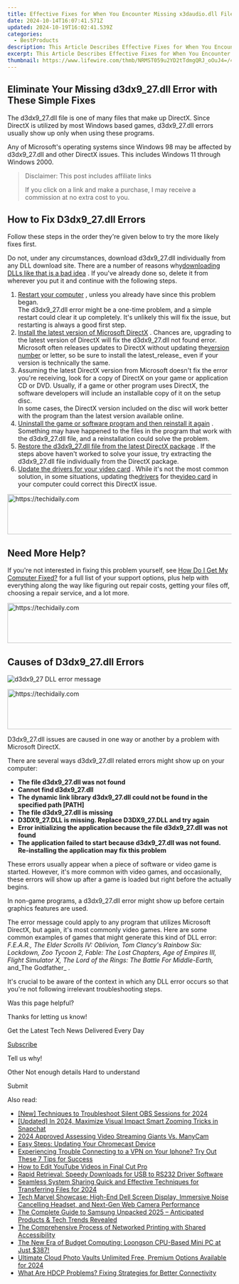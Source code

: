 ```yaml
---
title: Effective Fixes for When You Encounter Missing x3daudio.dll Files
date: 2024-10-14T16:07:41.571Z
updated: 2024-10-19T16:02:41.539Z
categories:
  - BestProducts
description: This Article Describes Effective Fixes for When You Encounter Missing x3daudio.dll Files
excerpt: This Article Describes Effective Fixes for When You Encounter Missing x3daudio.dll Files
thumbnail: https://www.lifewire.com/thmb/NRMST059u2YD2tTdmgQRJ_oOuJ4=/400x300/filters:no_upscale():max_bytes(150000):strip_icc():format(webp)/x3daudio-dll-error-message-cfd5ae9baeef469087d3776eadfe7f46.png
---
```


## Eliminate Your Missing d3dx9_27.dll Error with These Simple Fixes
 The d3dx9\_27.dll file is one of many files that make up DirectX. Since DirectX is utilized by most Windows based games, d3dx9\_27.dll errors usually show up only when using these programs.

 Any of Microsoft's operating systems since Windows 98 may be affected by d3dx9\_27.dll and other DirectX issues. This includes Windows 11 through Windows 2000.

>  Disclaimer: This post includes affiliate links
>
>  If you click on a link and make a purchase, I may receive a commission at no extra cost to you.
>

## How to Fix D3dx9\_27.dll Errors

 Follow these steps in the order they're given below to try the more likely fixes first.

 Do not, under any circumstances, download d3dx9\_27.dll individually from any DLL download site. There are a number of reasons why[downloading DLLs like that is a bad idea](https://www.lifewire.com/important-reasons-not-to-download-dll-files-2624455) . If you've already done so, delete it from wherever you put it and continue with the following steps.

1. [Restart your computer](https://www.lifewire.com/how-to-reboot-a-computer-2624568) , unless you already have since this problem began.  
 The d3dx9\_27.dll error might be a one-time problem, and a simple restart could clear it up completely. It's unlikely this will fix the issue, but restarting is always a good first step.
2. [Install the latest version of Microsoft DirectX](https://www.lifewire.com/how-to-download-install-directx-2624489) . Chances are, upgrading to the latest version of DirectX will fix the d3dx9\_27.dll not found error.  
 Microsoft often releases updates to DirectX without updating the[version number](https://www.lifewire.com/version-number-2626043) or letter, so be sure to install the latest_release_ even if your version is technically the same.
3. Assuming the latest DirectX version from Microsoft doesn't fix the error you're receiving, look for a copy of DirectX on your game or application CD or DVD. Usually, if a game or other program uses DirectX, the software developers will include an installable copy of it on the setup disc.  
 In some cases, the DirectX version included on the disc will work better with the program than the latest version available online.
4. [Uninstall the game or software program and then reinstall it again](https://www.lifewire.com/what-is-the-proper-way-to-reinstall-a-software-program-2624478) . Something may have happened to the files in the program that work with the d3dx9\_27.dll file, and a reinstallation could solve the problem.
5. [Restore the d3dx9_27.dll file from the latest DirectX package](https://www.lifewire.com/how-to-restore-a-missing-directx-dll-file-2624516) . If the steps above haven't worked to solve your issue, try extracting the d3dx9\_27.dll file individually from the DirectX package.
6. [Update the drivers for your video card](https://www.lifewire.com/how-to-update-drivers-in-windows-2619214) . While it's not the most common solution, in some situations, updating the[drivers](https://www.lifewire.com/what-is-a-device-driver-2625796) for the[video card](https://www.lifewire.com/what-is-a-video-card-2618161) in your computer could correct this DirectX issue.

<!-- affiliate ads begin -->
<a href="https://appsumo.8odi.net/c/5597632/2044583/7443" target="_top" id="2044583">
  <img src="//a.impactradius-go.com/display-ad/7443-2044583" border="0" alt="https://techidaily.com" width="728" height="90"/>
</a>
<img height="0" width="0" src="https://appsumo.8odi.net/i/5597632/2044583/7443" style="position:absolute;visibility:hidden;" border="0" />
<!-- affiliate ads end -->

## Need More Help?

 If you're not interested in fixing this problem yourself, see [How Do I Get My Computer Fixed?](https://www.lifewire.com/how-do-i-get-my-computer-fixed-2625167) for a full list of your support options, plus help with everything along the way like figuring out repair costs, getting your files off, choosing a repair service, and a lot more.

<!-- affiliate ads begin -->
<a href="https://ephamedtechinc.pxf.io/c/5597632/2137212/26400" target="_top" id="2137212">
  <img src="//a.impactradius-go.com/display-ad/26400-2137212" border="0" alt="https://techidaily.com" width="728" height="90"/>
</a>
<img height="0" width="0" src="https://ephamedtechinc.pxf.io/i/5597632/2137212/26400" style="position:absolute;visibility:hidden;" border="0" />
<!-- affiliate ads end -->

## Causes of D3dx9\_27.dll Errors

![d3dx9_27 DLL error message](https://www.lifewire.com/thmb/hYEvQWNJkz2u3e_fzd5kJf8ULvA=/1500x0/filters:no_upscale():max_bytes(150000):strip_icc():format(webp)/d3dx9_27-dll-error-message-59a02e0c03f4020011041a16.png)

<!-- affiliate ads begin -->
<a href="https://arkmc.pxf.io/c/5597632/352557/5172" target="_top" id="352557">
  <img src="//a.impactradius-go.com/display-ad/5172-352557" border="0" alt="https://techidaily.com" width="720" height="90"/>
</a>
<img height="0" width="0" src="https://arkmc.pxf.io/i/5597632/352557/5172" style="position:absolute;visibility:hidden;" border="0" />
<!-- affiliate ads end -->

 D3dx9\_27.dll issues are caused in one way or another by a problem with Microsoft DirectX.

 There are several ways d3dx9\_27.dll related errors might show up on your computer:

* **The file d3dx9\_27.dll was not found**
* **Cannot find d3dx9\_27.dll**
* **The dynamic link library d3dx9\_27.dll could not be found in the specified path \[PATH\]**
* **The file d3dx9\_27.dll is missing**
* **D3DX9\_27.DLL is missing. Replace D3DX9\_27.DLL and try again**
* **Error initializing the application because the file d3dx9\_27.dll was not found**
* **The application failed to start because d3dx9\_27.dll was not found. Re-installing the application may fix this problem**

 These errors usually appear when a piece of software or video game is started. However, it's more common with video games, and occasionally, these errors will show up after a game is loaded but right before the actually begins.

 In non-game programs, a d3dx9\_27.dll error might show up before certain graphics features are used.

 The error message could apply to any program that utilizes Microsoft DirectX, but again, it's most commonly video games. Here are some common examples of games that might generate this kind of DLL error: _F.E.A.R., The Elder Scrolls IV: Oblivion, Tom Clancy's Rainbow Six: Lockdown, Zoo Tycoon 2, Fable: The Lost Chapters, Age of Empires III, Flight Simulator X, The Lord of the Rings: The Battle For Middle-Earth,_ and_The Godfather_ .

 It's crucial to be aware of the context in which any DLL error occurs so that you're not following irrelevant troubleshooting steps.

Was this page helpful?

Thanks for letting us know!

 Get the Latest Tech News Delivered Every Day

[Subscribe](https://www.lifewire.com/#)

Tell us why!

 Other  Not enough details  Hard to understand

 Submit

<ins class="adsbygoogle"
     style="display:block"
     data-ad-format="autorelaxed"
     data-ad-client="ca-pub-7571918770474297"
     data-ad-slot="1223367746"></ins>

<ins class="adsbygoogle"
     style="display:block"
     data-ad-client="ca-pub-7571918770474297"
     data-ad-slot="8358498916"
     data-ad-format="auto"
     data-full-width-responsive="true"></ins>

<span class="atpl-alsoreadstyle">Also read:</span>
<div><ul>
<li><a href="https://screen-recording.techidaily.com/new-techniques-to-troubleshoot-silent-obs-sessions-for-2024/"><u>[New] Techniques to Troubleshoot Silent OBS Sessions for 2024</u></a></li>
<li><a href="https://fox-http.techidaily.com/updated-in-2024-maximize-visual-impact-smart-zooming-tricks-in-snapchat/"><u>[Updated] In 2024, Maximize Visual Impact Smart Zooming Tricks in Snapchat</u></a></li>
<li><a href="https://desktop-recording.techidaily.com/2024-approved-assessing-video-streaming-giants-vs-manycam/"><u>2024 Approved Assessing Video Streaming Giants Vs. ManyCam</u></a></li>
<li><a href="https://technical-tips.techidaily.com/easy-steps-updating-your-chromecast-device/"><u>Easy Steps: Updating Your Chromecast Device</u></a></li>
<li><a href="https://fox-that.techidaily.com/experiencing-trouble-connecting-to-a-vpn-on-your-iphone-try-out-these-7-tips-for-success/"><u>Experiencing Trouble Connecting to a VPN on Your Iphone? Try Out These 7 Tips for Success</u></a></li>
<li><a href="https://youtube-video-recordings.techidaily.com/how-to-edit-youtube-videos-in-final-cut-pro/"><u>How to Edit YouTube Videos in Final Cut Pro</u></a></li>
<li><a href="https://hardware-help.techidaily.com/rapid-retrieval-speedy-downloads-for-usb-to-rs232-driver-software/"><u>Rapid Retrieval: Speedy Downloads for USB to RS232 Driver Software</u></a></li>
<li><a href="https://fox-helps.techidaily.com/seamless-system-sharing-quick-and-effective-techniques-for-transferring-files-for-2024/"><u>Seamless System Sharing Quick and Effective Techniques for Transferring Files for 2024</u></a></li>
<li><a href="https://buynow-info.techidaily.com/tech-marvel-showcase-high-end-dell-screen-display-immersive-noise-cancelling-headset-and-next-gen-web-camera-performance/"><u>Tech Marvel Showcase: High-End Dell Screen Display, Immersive Noise Cancelling Headset, and Next-Gen Web Camera Performance</u></a></li>
<li><a href="https://technical-tips.techidaily.com/the-complete-guide-to-samsung-unpacked-2025-anticipated-products-and-tech-trends-revealed/"><u>The Complete Guide to Samsung Unpacked 2025 – Anticipated Products & Tech Trends Revealed</u></a></li>
<li><a href="https://technical-tips.techidaily.com/the-comprehensive-process-of-networked-printing-with-shared-accessibility/"><u>The Comprehensive Process of Networked Printing with Shared Accessibility</u></a></li>
<li><a href="https://technical-tips.techidaily.com/1723262384440-the-new-era-of-budget-computing-loongson-cpu-based-mini-pc-at-just-387/"><u>The New Era of Budget Computing: Loongson CPU-Based Mini PC at Just $387!</u></a></li>
<li><a href="https://some-skills.techidaily.com/ultimate-cloud-photo-vaults-unlimited-free-premium-options-available-for-2024/"><u>Ultimate Cloud Photo Vaults Unlimited Free, Premium Options Available for 2024</u></a></li>
<li><a href="https://technical-tips.techidaily.com/what-are-hdcp-problems-fixing-strategies-for-better-connectivity/"><u>What Are HDCP Problems? Fixing Strategies for Better Connectivity</u></a></li>
</ul></div>

